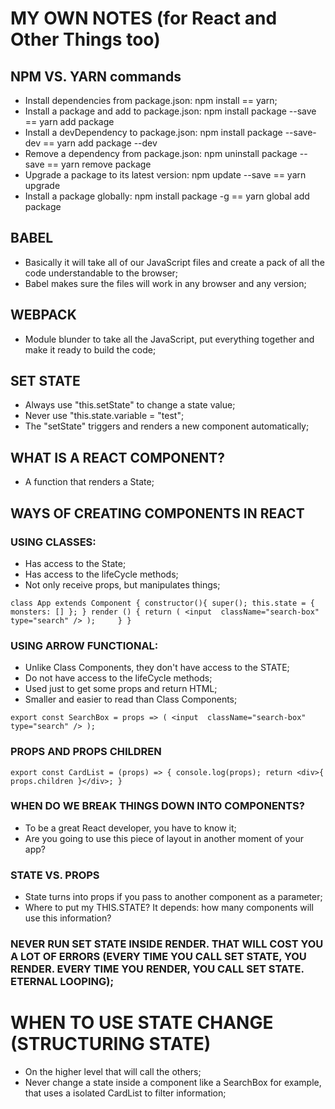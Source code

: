 # MY OWN NOTES (for React and Other Things too)

## NPM VS. YARN commands
- Install dependencies from package.json: npm install == yarn;
- Install a package and add to package.json: npm install package --save == yarn add package
- Install a devDependency to package.json: npm install package --save-dev == yarn add package --dev
- Remove a dependency from package.json: npm uninstall package --save == yarn remove package
- Upgrade a package to its latest version: npm update --save == yarn upgrade
- Install a package globally: npm install package -g == yarn global add package

## BABEL
- Basically it will take all of our JavaScript files and create a pack of all the code understandable to the browser;
- Babel makes sure the files will work in any browser and any version;

## WEBPACK
- Module blunder to take all the JavaScript, put everything together and make it ready to build the code;

## SET STATE
- Always use "this.setState" to change a state value;
- Never use "this.state.variable = "test";
- The "setState" triggers and renders a new component automatically;

## WHAT IS A REACT COMPONENT?
- A function that renders a State;

## WAYS OF CREATING COMPONENTS IN REACT
### USING CLASSES:
- Has access to the State;
- Has access to the lifeCycle methods;
- Not only receive props, but manipulates things;

``class App extends Component {
  constructor(){
    super();
    this.state = {
      monsters: []
    };
  }
  render () {
    return (
        <input 
            className="search-box"
            type="search"
        />
    );    
  }
}``

### USING ARROW FUNCTIONAL:
- Unlike Class Components, they don't have access to the STATE;
- Do not have access to the lifeCycle methods;
- Used just to get some props and return HTML;
- Smaller and easier to read than Class Components;

``export const SearchBox = props => (
    <input 
        className="search-box"
        type="search"
    />
);``

### PROPS AND PROPS CHILDREN
``export const CardList = (props) => {
    console.log(props);
    return <div>{ props.children }</div>;
}``

### WHEN DO WE BREAK THINGS DOWN INTO COMPONENTS?
- To be a great React developer, you have to know it;
- Are you going to use this piece of layout in another moment of your app?

### STATE VS. PROPS
- State turns into props if you pass to another component as a parameter;
- Where to put my THIS.STATE? It depends: how many components will use this information?

### NEVER RUN SET STATE INSIDE RENDER. THAT WILL COST YOU A LOT OF ERRORS (EVERY TIME YOU CALL SET STATE, YOU RENDER. EVERY TIME YOU RENDER, YOU CALL SET STATE. ETERNAL LOOPING);

# WHEN TO USE STATE CHANGE (STRUCTURING STATE)
- On the higher level that will call the others;
- Never change a state inside a component like a SearchBox for example, that uses a isolated CardList to filter information;